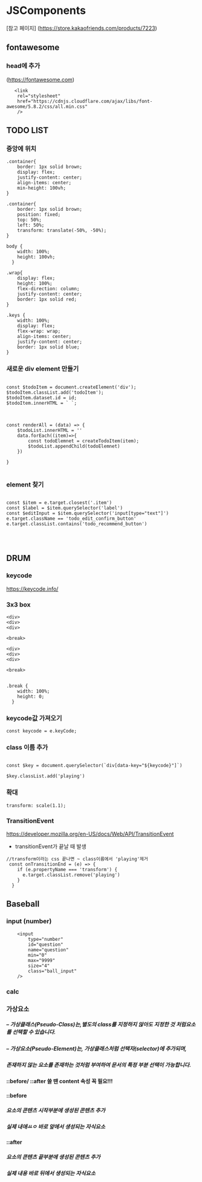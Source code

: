 # JSComponents
[참고 페이지] (https://store.kakaofriends.com/products/7223)

## fontawesome
### head에 추가
(https://fontawesome.com)

```
   <link
    rel="stylesheet"
    href="https://cdnjs.cloudflare.com/ajax/libs/font-awesome/5.8.2/css/all.min.css"
    />
```

## TODO LIST
### 중앙에 위치
```
.container{
    border: 1px solid brown;
    display: flex;
    justify-content: center;
    align-items: center;
    min-height: 100vh;
}
```

```
.container{
    border: 1px solid brown;
    position: fixed;
    top: 50%;
    left: 50%;
    transform: translate(-50%, -50%);
}
```


```
body {
    width: 100%;
    height: 100vh;
  }

.wrap{
    display: flex;
    height: 100%;
    flex-direction: column;
    justify-content: center;
    border: 1px solid red;
}

.keys {
    width: 100%;
    display: flex;
    flex-wrap: wrap;
    align-items: center;
    justify-content: center;
    border: 1px solid blue;
}
```

### 새로운 div element 만들기
<pre>
<code>
const $todoItem = document.createElement('div');
$todoItem.classList.add('todoItem');
$todoItem.dataset.id = id;
$todoItem.innerHTML = ` `;
</code>
</pre>

<pre>
<code>
const renderAll = (data) => {
    $todoList.innerHTML = ''
    data.forEach((item)=>{
        const todoElemnet = createTodoItem(item);
        $todoList.appendChild(todoElemnet)
    })

}
</code>
</pre>



### element 찾기
<pre>
<code>
const $item = e.target.closest('.item')
const $label = $item.querySelector('label')
const $editInput = $item.querySelector('input[type="text"]')
e.target.className == 'todo_edit_confirm_button'
e.target.classList.contains('todo_recommend_button')
</pre>
</code>


## DRUM
### keycode
https://keycode.info/

### 3x3 box
```
<div>
<div>
<div>

<break>

<div>
<div>
<div>

<break>


.break {
    width: 100%;
    height: 0;
  }

```


### keycode값 가져오기
```
const keycode = e.keyCode;
```

### class 이름 추가
```

const $key = document.querySelector(`div[data-key="${keycode}"]`)

$key.classList.add('playing')
```

### 확대
```
transform: scale(1.1);
```

### TransitionEvent

https://developer.mozilla.org/en-US/docs/Web/API/TransitionEvent

- transitionEvent가 끝날 때 발생

```
//transform이라는 css 끝나면 ~ class이름에서 'playing'제거
 const onTransitionEnd = (e) => {
    if (e.propertyName === 'transform') {
      e.target.classList.remove('playing')
    }
  }
```


## Baseball
### input (number)
```
    <input
        type="number"
        id="question"
        name="question"
        min="0"
        max="9999"
        size="4"
        class="ball_input"
    />
```

### calc

### 가상요소
##### – 가상클래스(Pseudo-Class)는,별도의 class를 지정하지 않아도 지정한 것 처럼요소를 선택할 수 있습니다.
##### – 가상요소(Pseudo-Element)는, 가상클래스처럼 선택자(selector)에 추가되며,
##### 존재하지 않는 요소를 존재하는 것처럼 부여하여 문서의 특정 부분 선택이 가능합니다.

#### ::before/ ::after 쓸 땐 content 속성 꼭 필요!!!

#### ::before
##### 요소의 콘텐츠 시작부분에 생성된 콘텐츠 추가
##### 실제 내애ㅛㅇ 바로 앞에서 생성되는 자식요소

#### ::after
##### 요소의 콘텐츠 끝부분에 생성된 콘텐츠 추가
##### 실제 내용 바로 뒤에서 생성되는 자식요소

